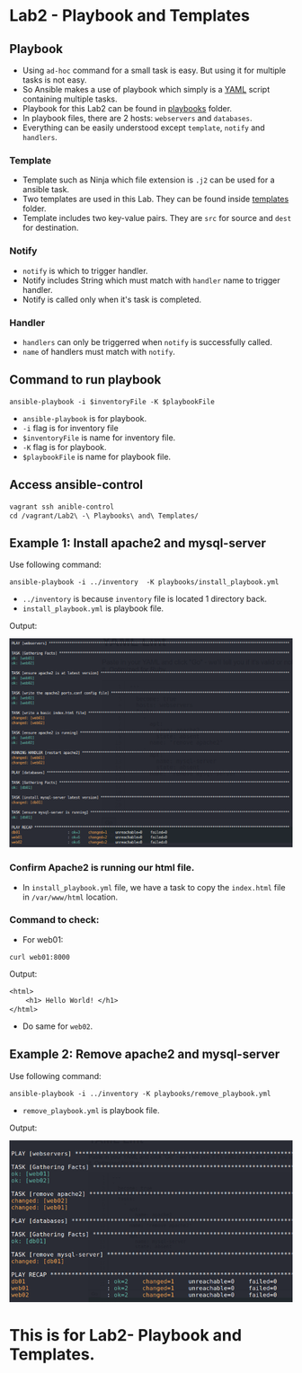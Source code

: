 # Lab2 - Playbook and Templates

## Playbook
- Using `ad-hoc` command for a small task is easy. But using it for multiple tasks is not easy.
- So Ansible makes a use of playbook which simply is a [YAML](https://www.cloudbees.com/blog/yaml-tutorial-everything-you-need-get-started) script containing multiple tasks.
- Playbook for this Lab2 can be found in [playbooks](https://github.com/TheSpiritMan/DevOps-Practice/tree/main/02%20Ansible/Lab2%20-%20Playbooks%20and%20Templates/playbooks) folder.
- In playbook files, there are 2 hosts: `webservers` and `databases`.
- Everything can be easily understood except `template`, `notify` and `handlers`. 

### Template
- Template such as Ninja which file extension is `.j2` can be used for a ansible task.
- Two templates are used in this Lab. They can be found inside [templates](https://github.com/TheSpiritMan/DevOps-Practice/tree/main/02%20Ansible/Lab2%20-%20Playbooks%20and%20Templates/templates) folder.
- Template includes two key-value pairs. They are `src` for source and `dest` for destination.

### Notify
- `notify` is which to trigger handler.
- Notify includes String which must match with `handler` name to trigger handler.
- Notify is called only when it's task is completed.

### Handler
- `handlers` can only be triggerred when `notify` is successfully called.
- `name` of handlers must match with `notify`. 



## Command to run playbook
```
ansible-playbook -i $inventoryFile -K $playbookFile
```
- `ansible-playbook` is for playbook.
- `-i` flag is for inventory file
- `$inventoryFile` is name for inventory file.
- `-K` flag is for playbook.
- `$playbookFile` is name for playbook file.

## Access ansible-control
```
vagrant ssh anible-control
cd /vagrant/Lab2\ -\ Playbooks\ and\ Templates/
```

## Example 1: Install apache2 and mysql-server
Use following command:
```
ansible-playbook -i ../inventory  -K playbooks/install_playbook.yml
```
- `../inventory` is because `inventory` file is located 1 directory back.
- `install_playbook.yml` is playbook file.

Output:

<img src="../../Assets/02_Ansible_Lab2-1.png" alt= "install playbook">


### Confirm Apache2 is running our html file.
- In `install_playbook.yml` file, we have a task to copy the `index.html` file in `/var/www/html` location.

### Command to check:
- For web01:
```
curl web01:8000
```
Output:
```
<html>
    <h1> Hello World! </h1>
</html>
```
- Do same for `web02`.

## Example 2: Remove apache2 and mysql-server
Use following command:
```
ansible-playbook -i ../inventory -K playbooks/remove_playbook.yml
```
- `remove_playbook.yml` is playbook file.

Output:

<img src="../../Assets/02_Ansible_Lab2-2.png" alt= "remove playbook">



<h1>This is for Lab2- Playbook and Templates.</h1>
